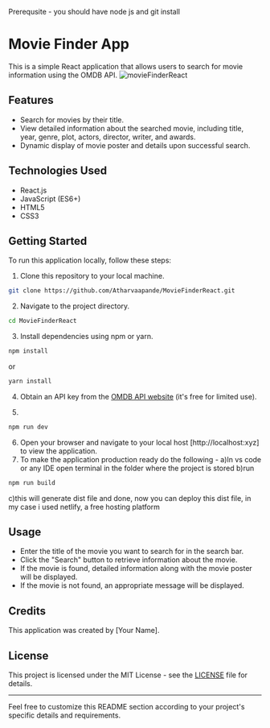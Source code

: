 Prerequsite - 
you should have node js and git install

# Movie Finder App

This is a simple React application that allows users to search for movie information using the OMDB API.
![movieFinderReact](https://github.com/Atharvaapande/MovieFinderReact/assets/128508298/f984fc95-f2f1-4350-a00f-8c2b6b6a72fd)

## Features

- Search for movies by their title.
- View detailed information about the searched movie, including title, year, genre, plot, actors, director, writer, and awards.
- Dynamic display of movie poster and details upon successful search.

## Technologies Used

- React.js
- JavaScript (ES6+)
- HTML5
- CSS3

## Getting Started

To run this application locally, follow these steps:

1. Clone this repository to your local machine.

```bash
git clone https://github.com/Atharvaapande/MovieFinderReact.git
```

2. Navigate to the project directory.

```bash
cd MovieFinderReact
```

3. Install dependencies using npm or yarn.

```bash
npm install
```

or

```bash
yarn install
```

4. Obtain an API key from the [OMDB API website](https://www.omdbapi.com/) (it's free for limited use).

5.

```bash
npm run dev
```

6. Open your browser and navigate to your local host [http://localhost:xyz] to view the application.
7. To make the application production ready do the following - 
a)In vs code or any IDE open terminal in the folder where the project is stored
b)run
```bash
npm run build
```
c)this will generate dist file and done, now you can deploy this dist file, in my case i used netlify, a free hosting platform  

## Usage

- Enter the title of the movie you want to search for in the search bar.
- Click the "Search" button to retrieve information about the movie.
- If the movie is found, detailed information along with the movie poster will be displayed.
- If the movie is not found, an appropriate message will be displayed.

## Credits

This application was created by [Your Name].

## License

This project is licensed under the MIT License - see the [LICENSE](LICENSE) file for details.

---

Feel free to customize this README section according to your project's specific details and requirements.
